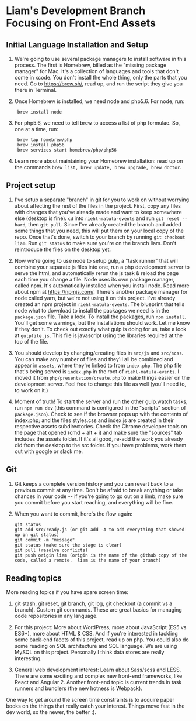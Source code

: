 # Liam's Development Branch Focusing on Front-End Assets

## Initial Language Installation and Setup

1. We're going to use several package managers to install software in this process.  The first is Homebrew, billed as the "missing package manager" for Mac.  It's a collection of languages and tools that don't come in xcode.  You don't install the whole thing, only the parts that you need. Go to https://brew.sh/, read up, and run the script they give you there in Terminal.

1. Once Homebrew is installed, we need node and php5.6.  For node, run:

        brew install node

1. For php5.6, we need to tell brew to access a list of php formulae.  So, one at a time, run:

        brew tap homebrew/php
        brew install php56
        brew services start homebrew/php/php56

1. Learn more about maintaining your Homebrew installation: read up on the commands ```brew list, brew update, brew upgrade, brew doctor```.

## Project setup

1. I've setup a separate "branch" in git for you to work on without worrying about affecting the rest of the files in the project.  First, copy any files with changes that you've already made and want to keep somewhere else (desktop is fine).  ```cd``` into ```riehl-matula-events``` and run ```git reset --hard```, then ```git pull```.  Since I've already created the branch and added some things that you need, this will put them on your local copy of the repo.  Once that's done, switch to your branch by running ```git checkout liam```.  Run ```git status``` to make sure you're on the branch liam.  Don't reintroduce the files on the desktop yet.

1. Now we're going to use node to setup gulp, a "task runner" that will combine your separate js files into one, run a php development server to serve the html, and automatically rerun the js task & reload the page each time you change a file.  Node uses its own package manager, called npm.  It's automatically installed when you install node.  Read more about npm at https://npmjs.com/.  There's another package manager for node called yarn, but we're not using it on this project.  I've already created an npm project in ```riehl-matula-events```.  The blueprint that tells node what to download to install the packages we need is in the ```package.json``` file.  Take a look.  To install the packages, run ```npm install```.  You'll get some warnings, but the installations should work.  Let me know if they don't.  To check out exactly what gulp is doing for us, take a look at ```gulpfile.js```.  This file is javascript using the libraries required at the top of the file.

1.  You should develop by changing/creating files in ```src/js``` and ```src/scss```.  You can make any number of files and they'll all be combined and appear in ```assets```, where they're linked to from ```index.php```.  The php file that's being served is ```index.php``` in the root of ```riehl-matula-events```.  I moved it from ```php/presentation/create.php``` to make things easier on the development server.  Feel free to change this file as well (you'll need to, to work on it.)

1.  Moment of truth!  To start the server and run the other gulp.watch tasks, run ```npm run dev``` (this command is configured in the "scripts" section of ```package.json```).  Check to see if the browser pops up with the contents of index.php; and the files styles.css and index.js are created in their respective assets subdirectories.  Check the Chrome developer tools on the page that opened (cmd + alt + i) and make sure the "sources" tab includes the assets folder.  If it's all good, re-add the work you already did from the desktop to the src folder.  If you have problems, work them out with google or slack me.

## Git

1.  Git keeps a complete version history and you can revert back to a previous commit at any time.  Don't be afraid to break anything or take chances in your code -- if you're going to go out on a limb, make sure you commit before you start reaching, and everything will be fine.

1.  When you want to commit, here's the flow again:

        git status
        git add src/ready.js (or git add -A to add everything that showed up in git status)
        git commit -m "message"
        git status (make sure the stage is clear)
        git pull (resolve conflicts)
        git push origin liam (origin is the name of the github copy of the code, called a remote.  liam is the name of your branch)

## Reading topics

More reading topics if you have spare screen time:

1. git stash, git reset, git branch, git log, git checkout (a commit vs a branch).  Custom git commands.  These are great basics for managing code repositories in any language.  

1. For this project: More about WordPress, more about JavaScript (ES5 vs ES6+), more about HTML & CSS.  And if you're interested in tackling some back-end facets of this project, read up on php.  You could also do some reading on SQL architecture and SQL language.  We are using MySQL on this project.  Personally I think data stores are really interesting.  

1. General web development interest: Learn about Sass/scss and LESS.  There are some exciting and complex new front-end frameworks, like React and Angular 2.  Another front-end topic is current trends in task runners and bundlers (the new hotness is Webpack).  

One way to get around the screen time constraints is to acquire paper books on the things that really catch your interest.  Things move fast in the dev world, so the newer, the better :).
